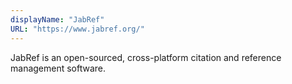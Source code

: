 ```yaml
---
displayName: "JabRef"
URL: "https://www.jabref.org/"
---
```


JabRef is an open-sourced, cross-platform citation and reference management software.
